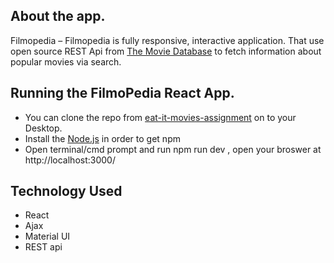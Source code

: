 
## About the app.
Filmopedia – Filmopedia is fully responsive, interactive application. That use open source REST Api from <a href="https://www.themoviedb.org/documentation/api">The Movie Database</a> to fetch information about popular movies via search. 

## Running the FilmoPedia React App.
<ul>
<li>You can clone the repo from <a href="https://github.com/PriyankaKaria/eat-it-movies-assignment.git">eat-it-movies-assignment</a> on to your Desktop.</li>
<li>Install the <a href="https://nodejs.org/en/download/">Node.js</a> in order to get npm </li>
  <li>Open terminal/cmd prompt and run npm run dev , open your broswer at http://localhost:3000/</li>
  </ul>


## Technology Used

<ul>
  <li>React</li>
  <li>Ajax </li>
  <li>Material UI</li>
  <li>REST api</li>
 </ul>
